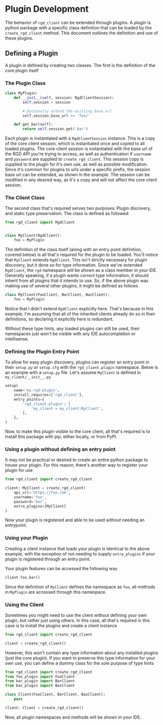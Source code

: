 # Plugin Development

The behavior of `rgd_client` can be extended through plugins. A plugin is python package with a specific class definition that can be loaded by the `create_rgd_client` method. This document outlines the definition and use of these plugins.


## Defining a Plugin
A plugin is defined by creating two classes. The first is the definition of the core plugin itself


### The Plugin Class
```python
class MyPlugin:
    def __init__(self, session: RgdClientSession):
        self.session = session

        # Optionally extend the existing base url
        self.session.base_url += 'foo/'

    def get_bar(self):
        return self.session.get('bar')
```

Each plugin is instantiated with a `RgdClientSession` instance. This is a copy of the core client session, which is instantiated once and copied to all loaded plugins. The core client session is instantiated with the base url of the RGD API you're trying to access, as well as authentication if `username` and `password` are supplied to `create_rgd_client`. This session copy is supplied to the plugin for it's own use, as well as possible modification. Since it's common for plugins to urls under a specific prefix, the session base url can be extended, as shown in the example. The session can be modified in any desired way, as it's a copy and will not affect the core client session.


### The Client Class
The second class that's required serves two purposes: Plugin discovery, and static type preservation. The class is defined as followed:

```python
from rgd_client import RgdClient


class MyClient(RgdClient):
    foo = MyPlugin
```

The definition of the class itself (along with an entry point definition, covered below) is all that's required for the plugin to be loaded. You'll notice that `MyClient` extends `RgdClient`. This isn't strictly necessary for plugin discovery, but it done so for type information. Since we've extended `RgdClient`, the `rgd` namespace will be shown as a class member in your IDE. Generally speaking, if a plugin wants correct type information, it should inherit from all plugins that it intends to use. So, if the above plugin was making use of several other plugins, it might be defined as follows

```python
class MyClient(FooClient, BarClient, BazClient):
    foo = MyPlugin
```

Notice that I didn't extend `RgdClient` explicitly here. That's because in this example, I'm assuming that all of the inherited clients already do so in their definitions, so declaring it explicitly here is redundant.

Without these type hints, any loaded plugins can still be used, their namespaces just won't be visible with any IDE autocompletion or intellisense.


### Defining the Plugin Entry Point
To allow for easy plugin discovery, plugins can register an entry point in their `setup.py` or `setup.cfg` with the `rgd_client.plugin` namespace. Below is an example with a `setup.py` file. Let's assume `MyClient` is defined in `my_client/__init__.py`

```python
setup(
    name='my-rgd-plugin',
    install_requires=['rgd_client'],
    entry_points={
        'rgd_client.plugin': [
            'my_client = my_client:MyClient',
        ],
    },
)
```
Now, to make this plugin visible to the core client, all that's required is to install this package with pip, either locally, or from PyPI.

### Using a plugin without defining an entry point
It may not be practical or desired to create an entire python package to house your plugin. For this reason, there's another way to register your plugin for use

```python
from rgd_client import create_rgd_client

client: MyClient = create_rgd_client(
    api_url='https://foo.com',
    username='foo',
    password='bar',
    extra_plugins=[MyClient]
)
```
Now your plugin is registered and able to be used without needing an entrypoint.

### Using your Plugin
Creating a client instance that loads your plugin is identical to the above example, with the exception of not needing to supply `extra_plugins` if your plugin is registered through an entry point.

Your plugin features can be accessed the following way

```python
client.foo.bar()
```

Since the definition of `MyClient` defines the namespace as `foo`, all methods in `MyPlugin` are accessed through this namespace.


### Using the Client
Sometimes you might need to use the client without defining your own plugin, but rather just using others. In this case, all that's required in this case is to install the plugins and create a client instance

```python
from rgd_client import create_rgd_client

client = create_rgd_client()
```

However, this won't contain any type information about any installed plugins (just the core plugin). If you want to preserve this type information for your own use, you can define a dummy class for the sole purpose of type hints

```python
from rgd_client import create_rgd_client
from foo_plugin import FooClient
from bar_plugin import BarClient
from baz_plugin import BazClient

class Client(FooClient, BarClient, BazClient):
    pass

client: Client = create_rgd_client()
```

Now, all plugin namespaces and methods will be shown in your IDE.
